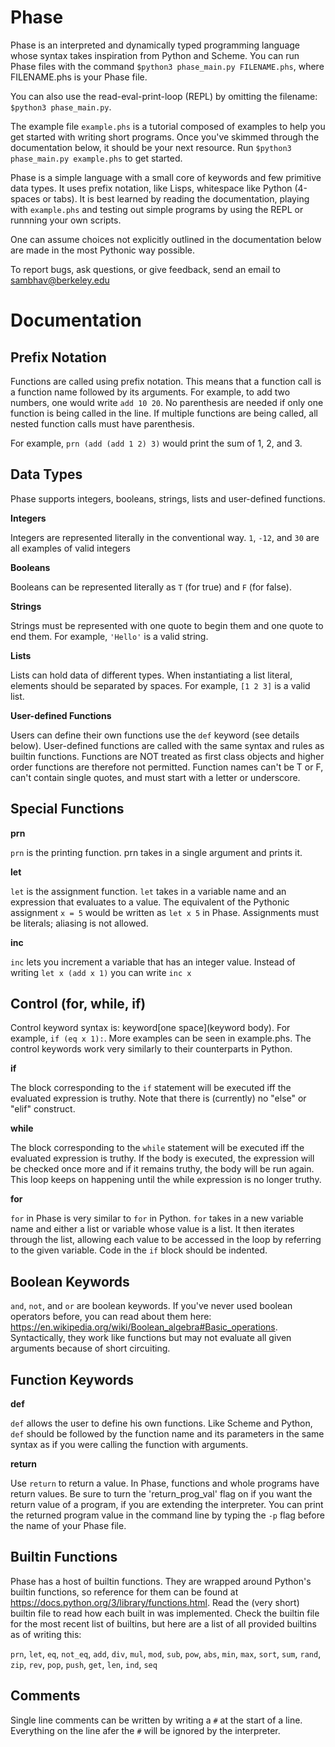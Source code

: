 # Phase
Phase is an interpreted and dynamically typed programming language whose syntax takes inspiration from Python and Scheme.
You can run Phase files with the command `$python3 phase_main.py FILENAME.phs`, where FILENAME.phs is your Phase file. 

You can also use the read-eval-print-loop (REPL) by omitting the filename: 
`$python3 phase_main.py`. 


The example file `example.phs` is a tutorial composed of examples to help you get started with writing short programs. Once you've skimmed through the documentation below, it should be your next resource. Run `$python3 phase_main.py example.phs` to get started.


Phase is a simple language with a small core of keywords and few primitive data types. It uses prefix notation, like Lisps, whitespace like Python (4-spaces or tabs). It is best learned by reading the documentation, playing with `example.phs` and testing out simple programs by using the REPL or runnning your own scripts. 


One can assume choices not explicitly outlined in the documentation below are made in the most Pythonic way possible.


To report bugs, ask questions, or give feedback, send an email to sambhav@berkeley.edu

# Documentation

## Prefix Notation

Functions are called using prefix notation. This means that a function call is a function name followed by its arguments.
For example, to add two numbers, one would write `add 10 20`. No parenthesis are needed if only one function is being called in the line. If multiple functions are being called, all nested function calls must have parenthesis. 

For example, `prn (add (add 1 2) 3)` would print the sum of 1, 2, and 3.

## Data Types

Phase supports integers, booleans, strings, lists and user-defined functions.

**Integers**

Integers are represented literally in the conventional way. `1`, `-12`, and `30` are all examples of valid integers

**Booleans**

Booleans can be represented literally as `T` (for true) and `F` (for false). 

**Strings**

Strings must be represented with one quote to begin them and one quote to end them. For example, `'Hello'` is a valid string.

**Lists**

Lists can hold data of different types. When instantiating a list literal, elements should be separated by spaces. For example, `[1 2 3]` is a valid list.

**User-defined Functions**

Users can define their own functions use the `def` keyword (see details below). User-defined functions are called with the same syntax and rules as builtin functions. Functions are NOT treated as first class objects and higher order functions are therefore not permitted. Function names can't be T or F, can't contain single quotes, and must start with a letter or underscore.

## Special Functions 
**prn**

`prn` is the printing function. prn takes in a single argument and prints it.

**let**

`let` is the assignment function. `let` takes in a variable name and an expression that evaluates to a value. The equivalent of the Pythonic assignment `x = 5` would be written as `let x 5` in Phase. Assignments must be literals; aliasing is not allowed.

**inc**

`inc` lets you increment a variable that has an integer value. Instead of writing `let x (add x 1)` you can write `inc x`

## Control (for, while, if)
Control keyword syntax is: keyword[one space]<open paren>(keyword body)<close paren>. For example, `if (eq x 1):`. More examples can be seen in example.phs. The control keywords work very similarly to their counterparts in Python.

**if**

The block corresponding to the `if` statement will be executed iff the evaluated expression is truthy. Note that there is (currently) no "else" or "elif" construct.

**while**

The block corresponding to the `while` statement will be executed iff the evaluated expression is truthy. If the body is executed, the expression will be checked once more and if it remains truthy, the body will be run again. This loop keeps on happening until the while expression is no longer truthy.

**for**

`for` in Phase is very similar to `for` in Python. `for` takes in a new variable name and either a list or variable whose value is a list. It then iterates through the list, allowing each value to be accessed in the loop by referring to the given variable. Code in the `if` block should be indented.


## Boolean Keywords
`and`, `not`, and `or` are boolean keywords. If you've never used boolean operators before, you can read about them here: https://en.wikipedia.org/wiki/Boolean_algebra#Basic_operations. Syntactically, they work like functions but may not evaluate all given arguments because of short circuiting.

## Function Keywords
**def**

`def` allows the user to define his own functions. Like Scheme and Python, `def` should be followed by the function name and its parameters in the same syntax as if you were calling the function with arguments.

**return**

Use `return` to return a value. In Phase, functions and whole programs have return values. Be sure to turn the 'return_prog_val' flag on if you want the return value of a program, if you are extending the interpreter. You can print the returned program value in the command line by typing the `-p` flag before the name of your Phase file.

## Builtin Functions
Phase has a host of builtin functions. They are wrapped around Python's builtin functions, so reference for them can be found at https://docs.python.org/3/library/functions.html. Read the (very short) builtin file to read how each built in was implemented. Check the builtin file for the most recent list of builtins, but here are a list of all provided builtins as of writing this:

`prn`, `let`, `eq`, `not_eq`, `add`, `div`, `mul`, `mod`, `sub`, `pow`, `abs`, `min`, `max`, `sort`, `sum`, `rand`, `zip`, `rev`, `pop`, `push`, `get`, `len`, `ind`, `seq`

## Comments
Single line comments can be written by writing a `#` at the start of a line. Everything on the line afer the `#` will be ignored by the interpreter.

